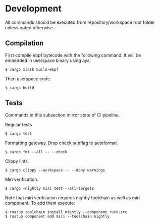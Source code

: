
# Development

All commands should be executed from repository/workspace root folder unless noted otherwise.

## Compilation

First compile ebpf bytecode with the following command. It will be embedded
in userspace binary using aya.

```
$ cargo xtask build-ebpf
```

Then userspace code.

```
$ cargo build
```

## Tests

Commands in this subsection mirror state of CI pipeline.

Regular tests

```
$ cargo test
```

Formatting gateway. Drop check subflag to autoformat.

```
$ cargo fmt --all -- --check
```

Clippy lints.

```
$ cargo clippy --workspace -- --deny warnings
```

Miri verification.

```
$ cargo +nightly miri test --all-targets
```

Note that miri verification requires nightly toolchain as well as miri component. To add them execute:

```
$ rustup toolchain install nightly --component rust-src
$ rustup component add miri --toolchain nightly
```
